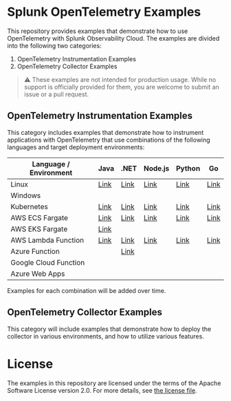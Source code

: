 # Splunk OpenTelemetry Examples

This repository provides examples that demonstrate how to use OpenTelemetry 
with Splunk Observability Cloud. The examples are divided into the following 
two categories: 

1. OpenTelemetry Instrumentation Examples
2. OpenTelemetry Collector Examples 

> :warning: These examples are not intended for production usage. While no support is officially provided for them, you are welcome to submit an issue or a pull request. 

## OpenTelemetry Instrumentation Examples

This category includes examples that demonstrate how to instrument applications 
with OpenTelemetry that use combinations of the following languages and target
deployment environments: 

| Language / Environment | Java                                           | .NET                                             | Node.js                                     | Python                                      | Go                                      |
|------------------------|------------------------------------------------|--------------------------------------------------|---------------------------------------------|---------------------------------------------|-----------------------------------------|
| Linux                  | [Link](./instrumentation/java/linux)           | [Link](./instrumentation/dotnet/linux)           | [Link](./instrumentation/nodejs/linux)      | [Link](./instrumentation/python/linux)      | [Link](./instrumentation/go/linux)      |
| Windows                |                                                |                                                  |                                             |                                             |                                         |
| Kubernetes             | [Link](./instrumentation/java/k8s)             | [Link](./instrumentation/dotnet/k8s)             | [Link](./instrumentation/nodejs/k8s)        | [Link](./instrumentation/python/k8s)        | [Link](./instrumentation/go/k8s)        |
| AWS ECS Fargate        | [Link](./instrumentation/java/aws-ecs)         | [Link](./instrumentation/dotnet/aws-ecs)         | [Link](./instrumentation/nodejs/aws-ecs)    | [Link](./instrumentation/python/aws-ecs)    | [Link](./instrumentation/go/aws-ecs)    |
| AWS EKS Fargate        | [Link](./instrumentation/java/aws-eks-fargate) |                                                  |                                             |                                             |                                         |
| AWS Lambda Function    | [Link](./instrumentation/java/aws-lambda)      | [Link](./instrumentation/dotnet/aws-lambda)      | [Link](./instrumentation/nodejs/aws-lambda) | [Link](./instrumentation/python/aws-lambda) | [Link](./instrumentation/go/aws-lambda) |
| Azure Function         |                                                | [Link](./instrumentation/dotnet/azure-functions) |                                             |                                             |                                         |
| Google Cloud Function  |                                                |                                                  |                                             |                                             |                                         |
| Azure Web Apps         |                                                |                                                  |                                             |                                             |                                         |

Examples for each combination will be added over time. 

## OpenTelemetry Collector Examples

This category will include examples that demonstrate how to deploy the collector 
in various environments, and how to utilize various features. 

# License

The examples in this repository are licensed under the terms of the Apache Software License version 2.0. For more details, see [the license file](./LICENSE).
